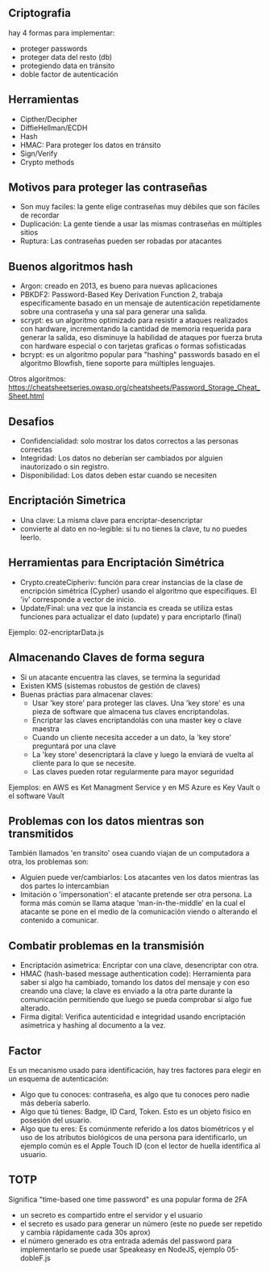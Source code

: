 ## Criptografia
hay 4 formas para implementar:
- proteger passwords
- proteger data del resto (db)
- protegiendo data en tránsito 
- doble factor de autenticación

## Herramientas
- Cipther/Decipher
- DiffieHellman/ECDH
- Hash
- HMAC: Para proteger los datos en tránsito
- Sign/Verify
- Crypto methods

## Motivos para proteger las contraseñas
- Son muy faciles: la gente elige contraseñas muy débiles que son fáciles de recordar
- Duplicación: La gente tiende a usar las mismas contraseñas en múltiples sitios
- Ruptura: Las contraseñas pueden ser robadas por atacantes

## Buenos algoritmos hash
- Argon: creado en 2013, es bueno para nuevas aplicaciones
- PBKDF2: Password-Based Key Derivation Function 2, trabaja especificamente basado en un mensaje de autenticación repetidamente sobre una contraseña y una sal para generar una salida.
- scrypt: es un algoritmo optimizado para resistir a ataques realizados con hardware, incrementando la cantidad de memoria requerida para generar la salida, eso disminuye la habilidad de ataques por fuerza bruta con hardware especial o con tarjetas graficas o formas sofisticadas
- bcrypt: es un algoritmo popular para "hashing" passwords basado en el algoritmo Blowfish, tiene soporte para múltiples lenguajes.

Otros algoritmos: https://cheatsheetseries.owasp.org/cheatsheets/Password_Storage_Cheat_Sheet.html

## Desafios
- Confidencialidad: solo mostrar los datos correctos a las personas correctas
- Integridad: Los datos no deberían ser cambiados por alguien inautorizado o sin registro. 
- Disponibilidad: Los datos deben estar cuando se necesiten

## Encriptación Simetrica
- Una clave: La misma clave para encriptar-desencriptar
- convierte al dato en no-legible: si tu no tienes la clave, tu no puedes leerlo.

## Herramientas para Encriptación Simétrica
- Crypto.createCipheriv: función para crear instancias de la clase de encripción simétrica (Cypher) usando el algoritmo que especifiques. El 'iv' corresponde a vector de inicio.
- Update/Final: una vez que la instancia es creada se utiliza estas funciones para actualizar el dato (update) y para encriptarlo (final) 

Ejemplo: 02-encriptarData.js

## Almacenando Claves de forma segura
- Si un atacante encuentra las claves, se termina la seguridad
- Existen KMS (sistemas robustos de gestión de claves)
- Buenas práctias para almacenar claves:
    - Usar 'key store' para proteger las claves. Una 'key store' es una pieza de software que almacena tus claves encriptandolas.
    - Encriptar las claves encriptandolás con una master key o clave maestra
    - Cuando un cliente necesita acceder a un dato, la 'key store' preguntará por una clave
    - La 'key store' desencriptará la clave y luego la enviará de vuelta al cliente para lo que se necesite.
    - Las claves pueden rotar regularmente para mayor seguridad

Ejemplos: en AWS es Ket Managment Service y en MS Azure es Key Vault o el software Vault

## Problemas con los datos mientras son transmitidos
También llamados 'en transito' osea cuando viajan de un computadora a otra, los problemas son:
- Alguien puede ver/cambiarlos: Los atacantes ven los datos mientras las dos partes lo intercambian
- Imitación o 'impersonation': el atacante pretende ser otra persona.
La forma más común se llama ataque 'man-in-the-middle' en la cual el atacante se pone en el medio de la comunicación viendo o alterando el contenido a comunicar.

## Combatir problemas en la transmisión
- Encriptación asimetrica: Encriptar con una clave, desencriptar con otra.
- HMAC (hash-based message authentication code): Herramienta para saber si algo ha cambiado, tomando los datos del mensaje y con eso creando una clave; la clave es enviado a la otra parte durante la comunicación permitiendo que luego se pueda comprobar si algo fue alterado.
- Firma digital: Verifica autenticidad e integridad usando encriptación asimetrica y hashing al documento a la vez.

## Factor
Es un mecanismo usado para identificación, hay tres factores para elegir en un esquema de autenticación: 
- Algo que tu conoces: contraseña, es algo que tu conoces pero nadie más debería saberlo.
- Algo que tú tienes: Badge, ID Card, Token. Esto es un objeto fisico en posesión del usuario.
- Algo que tu eres: Es comúnmente referido a los datos biométricos y el uso de los atributos biológicos de una persona para identificarlo, un ejemplo común es el Apple Touch ID (con el lector de huella identifica al usuario.

## TOTP
Significa "time-based one time password" es una popular forma de 2FA
- un secreto es compartido entre el servidor y el usuario
- el secreto es usado para generar un número (este no puede ser repetido y cambia rápidamente cada 30s aprox)
- el número generado es otra entrada además del password
para implementarlo se puede usar Speakeasy en NodeJS, ejemplo 05-dobleF.js




